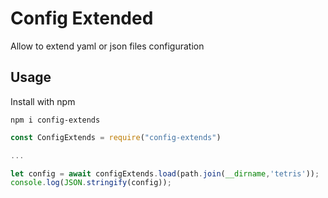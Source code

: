 # Config Extended
Allow to extend yaml or json files configuration

## Usage

Install with npm

```
npm i config-extends
```

```javascript
const ConfigExtends = require("config-extends")

...

let config = await configExtends.load(path.join(__dirname,'tetris'));
console.log(JSON.stringify(config));
```